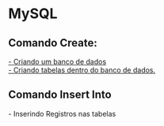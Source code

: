# MySQL


<h2>Comando Create:</h2>
 
 <p>
   <a href="Create.pdf">
   - Criando um banco de dados
   <br>
   - Criando tabelas dentro do banco de dados.
  </a>
  </p>
  
  <h2>Comando Insert Into</h2>

 <p>
   <a hrefInsert.pdf">
   - Inserindo Registros nas tabelas
  </a>
  </p>
